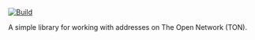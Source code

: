 [![Build](https://github.com/RichardWGNR/ton-address/actions/workflows/build.yml/badge.svg)](https://github.com/RichardWGNR/ton-address/actions/workflows/build.yml)

A simple library for working with addresses on The Open Network (TON).